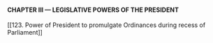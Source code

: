 #### **CHAPTER III — LEGISLATIVE POWERS OF THE PRESIDENT**

[[123. Power of President to promulgate Ordinances during recess of Parliament]]